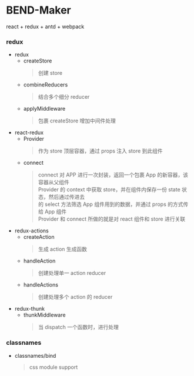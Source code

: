 # BEND-Maker

react + redux + antd + webpack

### redux

* redux
  * createStore
    > 创建 store
  * combineReducers
    > 结合多个细分 reducer
  * applyMiddleware
    > 包裹 createStore 增加中间件处理
* react-redux
  * Provider
    > 作为 store 顶层容器，通过 props 注入 store 到此组件
  * connect
    >  connect 对 APP 进行一次封装，返回一个包裹 App 的新容器，该容器从父组件       
    >  Provider 的 context 中获取 store，并在组件内保存一份 state 状态，然后通过传进去      
    >  的 select 方法筛选 App 组件用到的数据，并通过 props 的方式传给 App 组件      
    >  Provider 和 connect 所做的就是对 react 组件和 store 进行关联     
* redux-actions
  * createAction
    > 生成 action 生成函数
  * handleAction
    > 创建处理单一 action reducer
  * handleActions
    > 创建处理多个 action 的 reducer
* redux-thunk
  * thunkMiddleware
    > 当 dispatch 一个函数时，进行处理


### classnames

* classnames/bind
  > css module support

